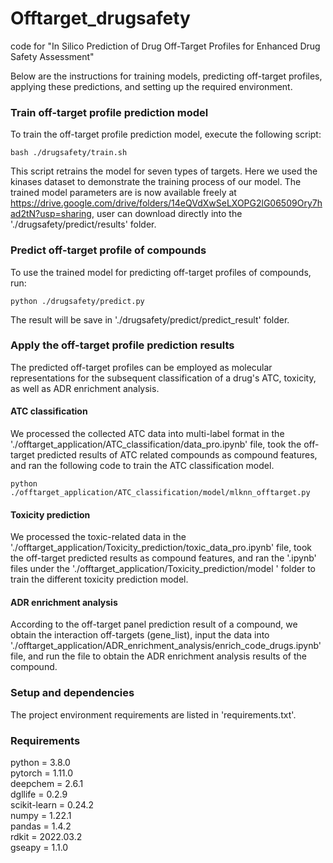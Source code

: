 # Offtarget_drugsafety
code for "In Silico Prediction of Drug Off-Target Profiles for Enhanced Drug Safety Assessment"

Below are the instructions for training models, predicting off-target profiles, applying these predictions, and setting up the required environment.

### Train off-target profile prediction model

To train the off-target profile prediction model, execute the following script:
```
bash ./drugsafety/train.sh
```
This script retrains the model for seven types of targets. Here we used the kinases dataset to demonstrate the training process of our model. The trained model parameters are is now available freely at https://drive.google.com/drive/folders/14eQVdXwSeLXOPG2lG06509Ory7had2tN?usp=sharing, user can download directly into the './drugsafety/predict/results' folder.

### Predict off-target profile of compounds

To use the trained model for predicting off-target profiles of compounds, run:
```
python ./drugsafety/predict.py
```
The result will be save in './drugsafety/predict/predict_result' folder.


### Apply the off-target profile prediction results
The predicted off-target profiles can be employed as molecular representations for the subsequent classification of a drug's ATC, toxicity, as well as ADR enrichment analysis.

#### ATC classification
We processed the collected ATC data into multi-label format in the './offtarget_application/ATC_classification/data_pro.ipynb' file, took the off-target predicted results of ATC related compounds as compound features, and ran the following code to train the ATC classification model.
```
python ./offtarget_application/ATC_classification/model/mlknn_offtarget.py
```

#### Toxicity prediction
We processed the toxic-related data in the './offtarget_application/Toxicity_prediction/toxic_data_pro.ipynb' file, took the off-target predicted results as compound features, and ran the '.ipynb' files under the  './offtarget_application/Toxicity_prediction/model ' folder  to train the different toxicity prediction model.

#### ADR enrichment analysis
According to the off-target panel prediction result of a compound, we obtain the interaction off-targets (gene_list), input the data into './offtarget_application/ADR_enrichment_analysis/enrich_code_drugs.ipynb' file, and run the file to obtain the ADR enrichment analysis results of the compound.

### Setup and dependencies
The project environment requirements are listed in 'requirements.txt'.

### Requirements
python = 3.8.0  
pytorch = 1.11.0  
deepchem = 2.6.1  
dgllife = 0.2.9  
scikit-learn = 0.24.2  
numpy = 1.22.1  
pandas = 1.4.2  
rdkit = 2022.03.2  
gseapy = 1.1.0  
